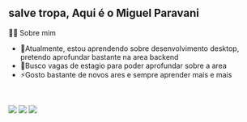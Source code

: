 ## salve tropa, Aqui é o Miguel Paravani 
😶‍🌫️ Sobre mim
- 🔭Atualmente, estou aprendendo sobre desenvolvimento desktop, pretendo aprofundar bastante na area backend
- 🌱Busco vagas de estagio para poder aprofundar sobre a area
- ⚡Gosto bastante de novos ares e sempre aprender mais e mais
    ##
  
<div>
<a href-"https://github.com/Paravani">
<img height-"180em" src-"https://github-readme-stats.vercel.app/api?username-Paravani&show_1cons-true&theme-dracula&include_all_commits-truelcount_private-true"l>
<img height-"180em" src-"https://github-readmt-stats.vercel.app/api/top-langs/?username"Paravani&layout=compact&langs_count=16&theme-dracula"/>
</div>




<div> 
  <a href="https://www.youtube.com/@djparavanidz7" target="_blank"><img src="https://img.shields.io/badge/YouTube-FF0000?style=for-the-badge&logo=youtube&logoColor=white" target="_blank"></a>
  <a href="https://instagram.com/djparavanidz7" target="_blank"><img src="https://img.shields.io/badge/-Instagram-%23E4405F?style=for-the-badge&logo=instagram&logoColor=white" target="_blank"></a>
 	<a href="https://www.linkedin.com/in/miguel-paravani-domingos" target="_blank"><img src="https://img.shields.io/badge/-LinkedIn-%230077B5?style=for-the-badge&logo=linkedin&logoColor=white" target="_blank"></a> 
  </div>

